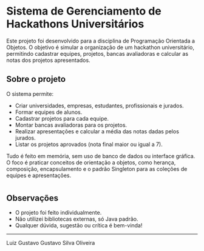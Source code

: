 # Sistema de Gerenciamento de Hackathons Universitários

Este projeto foi desenvolvido para a disciplina de Programação Orientada a Objetos. O objetivo é simular a organização de um hackathon universitário, permitindo cadastrar equipes, projetos, bancas avaliadoras e calcular as notas dos projetos apresentados.

## Sobre o projeto

O sistema permite:
- Criar universidades, empresas, estudantes, profissionais e jurados.
- Formar equipes de alunos.
- Cadastrar projetos para cada equipe.
- Montar bancas avaliadoras para os projetos.
- Realizar apresentações e calcular a média das notas dadas pelos jurados.
- Listar os projetos aprovados (nota final maior ou igual a 7).

Tudo é feito em memória, sem uso de banco de dados ou interface gráfica. O foco é praticar conceitos de orientação a objetos, como herança, composição, encapsulamento e o padrão Singleton para as coleções de equipes e apresentações.

#

## Observações
- O projeto foi feito individualmente.
- Não utilizei bibliotecas externas, só Java padrão.
- Qualquer dúvida, sugestão ou crítica é bem-vinda!

---
Luiz Gustavo Gustavo Silva Oliveira
